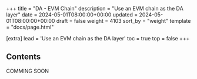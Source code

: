+++
title = "DA - EVM Chain"
description = "Use an EVM chain as the DA layer"
date = 2024-05-01T08:00:00+00:00
updated = 2024-05-01T08:00:00+00:00
draft = false
weight = 4103
sort_by = "weight"
template = "docs/page.html"

[extra]
lead = 'Use an EVM chain as the DA layer'
toc = true
top = false
+++

## Contents
COMMING SOON
